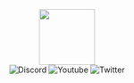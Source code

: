 <div id="header" align="center">
  <img src="https://media.giphy.com/media/11dR2hEgtN5KoM/giphy.gif" width="100"/>
</div>
<div id="badges" align="center">
  <img src="https://img.shields.io/badge/LinkedIn-blue?style=for-the-badge&logo=linkedin&logoColor=white" alt="Discord"/>
  <img src="https://img.shields.io/badge/YouTube-red?style=for-the-badge&logo=youtube&logoColor=white" alt="Youtube"/>
  <img src="https://img.shields.io/badge/Twitter-blue?style=for-the-badge&logo=twitter&logoColor=white" alt="Twitter"/>
</div>
